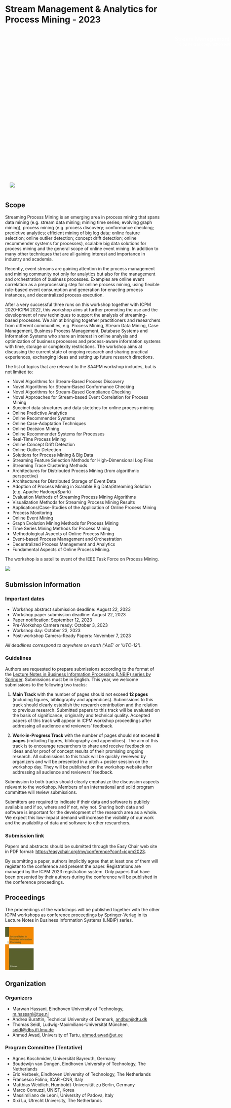 # Stream Management & Analytics for Process Mining - 2023

<div style="background: url(cover.jpg) top left no-repeat; border-radius: 10px; width: 980px; height: 493px; padding: 15px; position: relative;">
	<div style="color: white;">
		<p style="font-size: 1.3em; margin: 0; text-align: right;">Stream Management & Analytics for Process Mining</p>
		<p style="font-size: 0.9em; margin: 0; text-align: right;">To be held in conjunction with ICPM 2023. October 23, 2023 - Rome, Italy</p>
	</div>
	<div style="position: absolute; bottom: 15px; right: 15px; color: white; font-size: .6em;">
		Jebulon, CC0, via Wikimedia Commons
	</div>
	<img src="../media/logo.svg" style="position: absolute; bottom: 15px;" />
</div>


## Scope

Streaming Process Mining is an emerging area in process mining that spans data mining (e.g. stream data mining; mining time series; evolving graph mining), process mining (e.g. process discovery; conformance checking; predictive analytics; efficient mining of big log data; online feature selection; online outlier detection; concept drift detection; online recommender systems for processes), scalable big data solutions for process mining and the general scope of online event mining. In addition to many other techniques that are all gaining interest and importance in industry and academia.

Recently, event streams are gaining attention in the process management and mining community not only for analytics but also for the management and orchestration of business processes. Examples are online event correlation as a preprocessing step for online process mining, using flexible rule-based event consumption and generation for enacting process instances, and decentralized process execution.

After a very successful three runs on this workshop together with ICPM 2020-ICPM 2022, this workshop aims at further promoting the use and the development of new techniques to support the analysis of streaming- based processes. We aim at bringing together practitioners and researchers from different communities, e.g. Process Mining, Stream Data Mining, Case Management, Business Process Management, Database Systems and Information Systems who share an interest in online analysis and optimization of business processes and process-aware information systems with time, storage or complexity restrictions. The workshop aims at discussing the current state of ongoing research and sharing practical experiences, exchanging ideas and setting up future research directions.

The list of topics that are relevant to the SA4PM workshop includes, but is not limited to:

* Novel Algorithms for Stream-Based Process Discovery
* Novel Algorithms for Stream-Based Conformance Checking
* Novel Algorithms for Stream-Based Compliance Checking
* Novel Approaches for Stream-based Event Correlation for Process Mining
* Succinct data structures and data sketches for online process mining
* Online Predictive Analytics
* Online Recommender Systems
* Online Case-Adaptation Techniques
* Online Decision Mining
* Online Recommender Systems for Processes
* Real-Time Process Mining
* Online Concept Drift Detection
* Online Outlier Detection
* Solutions for Process Mining & Big Data
* Streaming Feature Selection Methods for High-Dimensional Log Files
* Streaming Trace Clustering Methods
* Architectures for Distributed Process Mining (from algorithmic perspective)
* Architectures for Distributed Storage of Event Data
* Adoption of Process Mining in Scalable Big Data/Streaming Solution (e.g. Apache Hadoop/Spark)
* Evaluation Methods of Streaming Process Mining Algorithms
* Visualization Methods for Streaming Process Mining Results
* Applications/Case-Studies of the Application of Online Process Mining
* Process Monitoring
* Online Event Mining
* Graph Evolution Mining Methods for Process Mining
* Time Series Mining Methods for Process Mining
* Methodological Aspects of Online Process Mining
* Event-based Process Management and Orchestration
* Decentralized Process Management and Analytics
* Fundamental Aspects of Online Process Mining.

The workshop is a satellite event of the IEEE Task Force on Process Mining.

<img src="../media/tfpm.png" style="width: 150px" />



## Submission information

### Important dates

* Workshop abstract submission deadline: August 22, 2023
* Workshop paper submission deadline: August 22, 2023
* Paper notification: September 12, 2023
* Pre-Workshop Camera ready: October 3, 2023
* Workshop day: October 23, 2023
* Post-workshop Camera-Ready Papers: November 7, 2023

_All deadlines correspond to anywhere on earth ('AoE' or 'UTC-12')._

### Guidelines

Authors are requested to prepare submissions according to the format of the [Lecture Notes in Business Information Processing (LNBIP) series by Springer](http://www.springer.com/computer/lncs?SGWID=0-164-6-791344-0). Submissions must be in English. This year, we welcome submissions to the following two tracks:

1. **Main Track** with the number of pages should not exceed **12 pages** (including figures, bibliography and appendices). Submissions to this track should clearly establish the research contribution and the relation to previous research. Submitted papers to this track will be evaluated on the basis of significance, originality and technical quality. Accepted papers of this track will appear in ICPM workshop proceedings after addressing all audience and reviewers’ feedback.

2. **Work-in-Progress Track** with the number of pages should not exceed **8 pages** (including figures, bibliography and appendices). The aim of this track is to encourage researchers to share and receive feedback on ideas and/or proof of concept results of their promising ongoing research. All submissions to this track will be quickly reviewed by organizers and will be presented in a pitch + poster session on the workshop day. They will be published on the workshop website after addressing all audience and reviewers’ feedback.

Submission to both tracks should clearly emphasize the discussion aspects relevant to the workshop. Members of an international and solid program committee will review submissions.

Submitters are required to indicate if their data and software is publicly available and if so, where and if not, why not. Sharing both data and software is important for the development of the research area as a whole. We expect this low-impact demand will increase the visibility of our work and the availability of data and software to other researchers.





### Submission link

Papers and abstracts should be submitted through the Easy Chair web site in PDF format: <https://easychair.org/my/conference?conf=icpm2023>.

By submitting a paper, authors implicitly agree that at least one of them will register to the conference and present the paper. Registrations are managed by the ICPM 2023 registration system. Only papers that have been presented by their authors during the conference will be published in the conference proceedings.

## Proceedings

The proceedings of the workshops will be published together with the other ICPM workshops as conference proceedings by Springer-Verlag in its Lecture Notes in Business Information Systems (LNBIP) series.

![](/media/lnbip.jpg)

## Organization

### Organizers

* Marwan Hassani, Eindhoven University of Technology, <m.hassani@tue.nl>
* Andrea Burattin, Technical University of Denmark, <andbur@dtu.dk>
* Thomas Seidl, Ludwig-Maximilians-Universität München, <seidl@dbs.ifi.lmu.de>
* Ahmed Awad, University of Tartu, <ahmed.awad@ut.ee>


### Program Committee (Tentative)

* Agnes Koschmider, Universität Bayreuth, Germany
* Boudewijn van Dongen, Eindhoven University of Technology, The Netherlands
* Eric Verbeek, Eindhoven University of Technology, The Netherlands
* Francesco Folino, ICAR -CNR, Italy
* Matthias Weidlich, Humboldt-Universität zu Berlin, Germany
* Marco Comuzzi, UNIST, Korea
* Massimiliano de Leoni, University of Padova, Italy
* Xixi Lu, Utrecht University, The Netherlands

